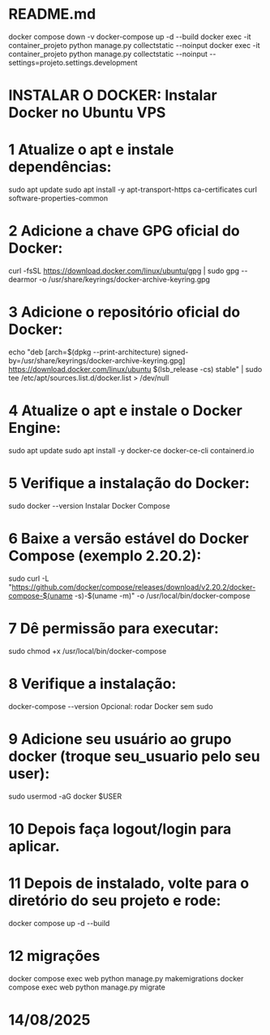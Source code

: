 # README.md



docker compose down -v
docker-compose up -d --build
docker exec -it container_projeto python manage.py collectstatic --noinput
docker exec -it container_projeto python manage.py collectstatic --noinput --settings=projeto.settings.development


# INSTALAR O DOCKER: Instalar Docker no Ubuntu VPS
# 1  Atualize o apt e instale dependências:
sudo apt update
sudo apt install -y apt-transport-https ca-certificates curl software-properties-common

# 2 Adicione a chave GPG oficial do Docker:
curl -fsSL https://download.docker.com/linux/ubuntu/gpg | sudo gpg --dearmor -o /usr/share/keyrings/docker-archive-keyring.gpg

# 3 Adicione o repositório oficial do Docker:
echo "deb [arch=$(dpkg --print-architecture) signed-by=/usr/share/keyrings/docker-archive-keyring.gpg] https://download.docker.com/linux/ubuntu $(lsb_release -cs) stable" | sudo tee /etc/apt/sources.list.d/docker.list > /dev/null

# 4 Atualize o apt e instale o Docker Engine:
sudo apt update
sudo apt install -y docker-ce docker-ce-cli containerd.io

# 5 Verifique a instalação do Docker:
sudo docker --version
Instalar Docker Compose

# 6 Baixe a versão estável do Docker Compose (exemplo 2.20.2):
sudo curl -L "https://github.com/docker/compose/releases/download/v2.20.2/docker-compose-$(uname -s)-$(uname -m)" -o /usr/local/bin/docker-compose

# 7 Dê permissão para executar:
sudo chmod +x /usr/local/bin/docker-compose

# 8 Verifique a instalação:
docker-compose --version
Opcional: rodar Docker sem sudo

# 9 Adicione seu usuário ao grupo docker (troque seu_usuario pelo seu user):
sudo usermod -aG docker $USER

# 10 Depois faça logout/login para aplicar.
# 11 Depois de instalado, volte para o diretório do seu projeto e rode:
docker compose up -d --build

# 12 migrações
docker compose exec web python manage.py makemigrations
docker compose exec web python manage.py migrate

# 14/08/2025

